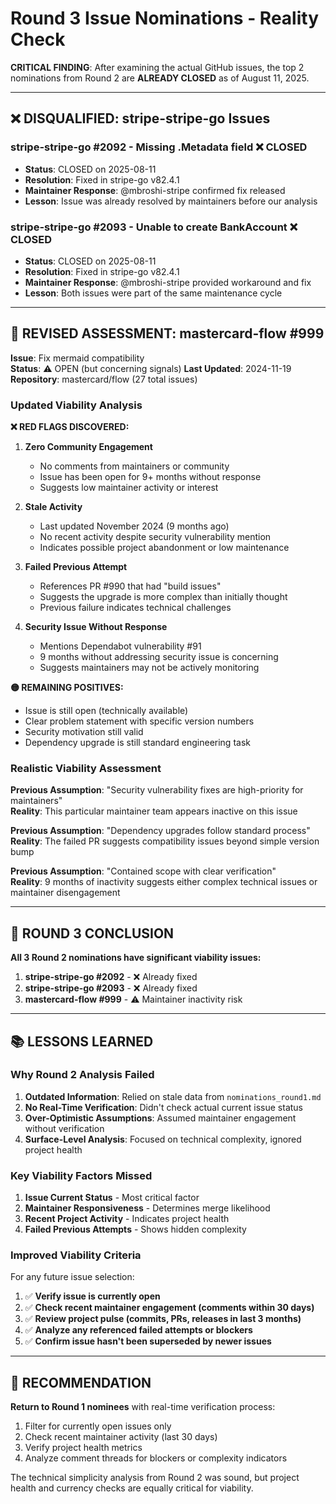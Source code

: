 # Round 3 Issue Nominations - Reality Check

**CRITICAL FINDING**: After examining the actual GitHub issues, the top 2 nominations from Round 2 are **ALREADY CLOSED** as of August 11, 2025.

---

## ❌ DISQUALIFIED: stripe-stripe-go Issues

### stripe-stripe-go #2092 - Missing .Metadata field ❌ CLOSED
- **Status**: CLOSED on 2025-08-11  
- **Resolution**: Fixed in stripe-go v82.4.1
- **Maintainer Response**: @mbroshi-stripe confirmed fix released
- **Lesson**: Issue was already resolved by maintainers before our analysis

### stripe-stripe-go #2093 - Unable to create BankAccount ❌ CLOSED  
- **Status**: CLOSED on 2025-08-11
- **Resolution**: Fixed in stripe-go v82.4.1  
- **Maintainer Response**: @mbroshi-stripe provided workaround and fix
- **Lesson**: Both issues were part of the same maintenance cycle

---

## 🔄 REVISED ASSESSMENT: mastercard-flow #999

**Issue**: Fix mermaid compatibility  
**Status**: ⚠️ OPEN (but concerning signals)
**Last Updated**: 2024-11-19  
**Repository**: mastercard/flow (27 total issues)

### Updated Viability Analysis

**❌ RED FLAGS DISCOVERED:**
1. **Zero Community Engagement**
   - No comments from maintainers or community
   - Issue has been open for 9+ months without response
   - Suggests low maintainer activity or interest

2. **Stale Activity**  
   - Last updated November 2024 (9 months ago)
   - No recent activity despite security vulnerability mention
   - Indicates possible project abandonment or low maintenance

3. **Failed Previous Attempt**
   - References PR #990 that had "build issues"
   - Suggests the upgrade is more complex than initially thought
   - Previous failure indicates technical challenges

4. **Security Issue Without Response**
   - Mentions Dependabot vulnerability #91
   - 9 months without addressing security issue is concerning
   - Suggests maintainers may not be actively monitoring

**🟡 REMAINING POSITIVES:**
- Issue is still open (technically available)
- Clear problem statement with specific version numbers
- Security motivation still valid
- Dependency upgrade is still standard engineering task

### Realistic Viability Assessment

**Previous Assumption**: "Security vulnerability fixes are high-priority for maintainers"  
**Reality**: This particular maintainer team appears inactive on this issue

**Previous Assumption**: "Dependency upgrades follow standard process"  
**Reality**: The failed PR suggests compatibility issues beyond simple version bump

**Previous Assumption**: "Contained scope with clear verification"  
**Reality**: 9 months of inactivity suggests either complex technical issues or maintainer disengagement

---

## 🚨 ROUND 3 CONCLUSION

**All 3 Round 2 nominations have significant viability issues:**

1. **stripe-stripe-go #2092** - ❌ Already fixed
2. **stripe-stripe-go #2093** - ❌ Already fixed  
3. **mastercard-flow #999** - ⚠️ Maintainer inactivity risk

---

## 📚 LESSONS LEARNED

### Why Round 2 Analysis Failed

1. **Outdated Information**: Relied on stale data from `nominations_round1.md`
2. **No Real-Time Verification**: Didn't check actual current issue status
3. **Over-Optimistic Assumptions**: Assumed maintainer engagement without verification
4. **Surface-Level Analysis**: Focused on technical complexity, ignored project health

### Key Viability Factors Missed

1. **Issue Current Status** - Most critical factor
2. **Maintainer Responsiveness** - Determines merge likelihood  
3. **Recent Project Activity** - Indicates project health
4. **Failed Previous Attempts** - Shows hidden complexity

### Improved Viability Criteria

For any future issue selection:
1. ✅ **Verify issue is currently open**
2. ✅ **Check recent maintainer engagement (comments within 30 days)**
3. ✅ **Review project pulse (commits, PRs, releases in last 3 months)**
4. ✅ **Analyze any referenced failed attempts or blockers**
5. ✅ **Confirm issue hasn't been superseded by newer issues**

---

## 🔄 RECOMMENDATION

**Return to Round 1 nominees** with real-time verification process:
1. Filter for currently open issues only
2. Check recent maintainer activity (last 30 days)
3. Verify project health metrics
4. Analyze comment threads for blockers or complexity indicators

The technical simplicity analysis from Round 2 was sound, but project health and currency checks are equally critical for viability.